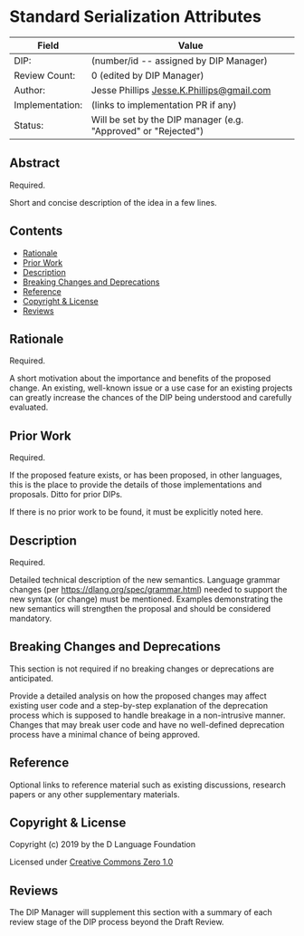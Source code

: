 # Standard Serialization Attributes

| Field           | Value                                                           |
|-----------------|-----------------------------------------------------------------|
| DIP:            | (number/id -- assigned by DIP Manager)                          |
| Review Count:   | 0 (edited by DIP Manager)                                       |
| Author:         | Jesse Phillips <Jesse.K.Phillips@gmail.com>                     |
| Implementation: | (links to implementation PR if any)                             |
| Status:         | Will be set by the DIP manager (e.g. "Approved" or "Rejected")  |

## Abstract

Required.

Short and concise description of the idea in a few lines.


## Contents
* [Rationale](#rationale)
* [Prior Work](#prior-work)
* [Description](#description)
* [Breaking Changes and Deprecations](#breaking-changes-and-deprecations)
* [Reference](#reference)
* [Copyright & License](#copyright--license)
* [Reviews](#reviews)

## Rationale
Required.

A short motivation about the importance and benefits of the proposed change.  An existing,
well-known issue or a use case for an existing projects can greatly increase the
chances of the DIP being understood and carefully evaluated.

## Prior Work
Required.

If the proposed feature exists, or has been proposed, in other languages, this is the place
to provide the details of those implementations and proposals. Ditto for prior DIPs.

If there is no prior work to be found, it must be explicitly noted here.

## Description
Required.

Detailed technical description of the new semantics. Language grammar changes
(per https://dlang.org/spec/grammar.html) needed to support the new syntax
(or change) must be mentioned. Examples demonstrating the new semantics will
strengthen the proposal and should be considered mandatory.

## Breaking Changes and Deprecations
This section is not required if no breaking changes or deprecations are anticipated.

Provide a detailed analysis on how the proposed changes may affect existing
user code and a step-by-step explanation of the deprecation process which is
supposed to handle breakage in a non-intrusive manner. Changes that may break
user code and have no well-defined deprecation process have a minimal chance of
being approved.

## Reference
Optional links to reference material such as existing discussions, research papers
or any other supplementary materials.

## Copyright & License
Copyright (c) 2019 by the D Language Foundation

Licensed under [Creative Commons Zero 1.0](https://creativecommons.org/publicdomain/zero/1.0/legalcode.txt)

## Reviews
The DIP Manager will supplement this section with a summary of each review stage
of the DIP process beyond the Draft Review.
